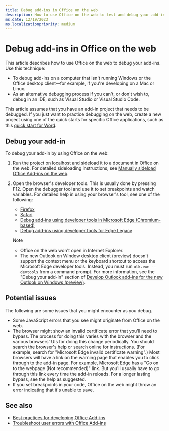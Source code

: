 ```yaml
---
title: Debug add-ins in Office on the web
description: How to use Office on the web to test and debug your add-ins.
ms.date: 12/19/2023
ms.localizationpriority: medium
---
```


# Debug add-ins in Office on the web

This article describes how to use Office on the web to debug your add-ins. Use this technique:

- To debug add-ins on a computer that isn't running Windows or the Office desktop client&mdash;for example, if you're developing on a Mac or Linux.
- As an alternative debugging process if you can't, or don't wish to, debug in an IDE, such as Visual Studio or Visual Studio Code.

This article assumes that you have an add-in project that needs to be debugged. If you just want to practice debugging on the web, create a new project using one of the quick starts for specific Office applications, such as this [quick start for Word](../quickstarts/word-quickstart.md).

## Debug your add-in

To debug your add-in by using Office on the web:

1. Run the project on localhost and sideload it to a document in Office on the web. For detailed sideloading instructions, see [Manually sideload Office Add-ins on the web](sideload-office-add-ins-for-testing.md#manually-sideload-an-add-in-to-office-on-the-web).

1. Open the browser's developer tools. This is usually done by pressing F12. Open the debugger tool and use it to set breakpoints and watch variables. For detailed help in using your browser's tool, see one of the following:

    - [Firefox](https://firefox-source-docs.mozilla.org/devtools-user/index.html)
    - [Safari](https://support.apple.com/guide/safari/use-the-developer-tools-in-the-develop-menu-sfri20948/mac)
    - [Debug add-ins using developer tools in Microsoft Edge (Chromium-based)](debug-add-ins-using-devtools-edge-chromium.md)
    - [Debug add-ins using developer tools for Edge Legacy](debug-add-ins-using-devtools-edge-legacy.md)

    > [!NOTE]
    > - Office on the web won't open in Internet Explorer.
    > - The new Outlook on Window desktop client (preview) doesn't support the context menu or the keyboard shortcut to access the Microsoft Edge developer tools. Instead, you must run `olk.exe --devtools` from a command prompt. For more information, see the "Debug your add-in" section of [Develop Outlook add-ins for the new Outlook on Windows (preview)](../outlook/one-outlook.md#debug-your-add-in).

## Potential issues

The following are some issues that you might encounter as you debug.

- Some JavaScript errors that you see might originate from Office on the web.
- The browser might show an invalid certificate error that you'll need to bypass. The process for doing this varies with the browser and the various browsers' UIs for doing this change periodically. You should search the browser's help or search online for instructions. (For example, search for "Microsoft Edge invalid certificate warning".) Most browsers will have a link on the warning page that enables you to click through to the add-in page. For example, Microsoft Edge has a "Go on to the webpage (Not recommended)" link. But you'll usually have to go through this link every time the add-in reloads. For a longer lasting bypass, see the help as suggested.
- If you set breakpoints in your code, Office on the web might throw an error indicating that it's unable to save.

## See also

- [Best practices for developing Office Add-ins](../concepts/add-in-development-best-practices.md)
- [Troubleshoot user errors with Office Add-ins](testing-and-troubleshooting.md)
